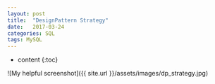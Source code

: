 ```yaml
---
layout: post
title:  "DesignPattern Strategy"
date:   2017-03-24
categories: SQL
tags: MySQL
---
```


* content
{:toc}


![My helpful screenshot]({{ site.url }}/assets/images/dp_strategy.jpg)